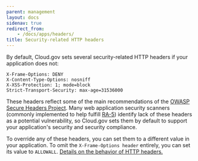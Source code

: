 ```yaml
---
parent: management
layout: docs
sidenav: true
redirect_from: 
    - /docs/apps/headers/
title: Security-related HTTP headers
---
```


By default, Cloud.gov sets several security-related HTTP headers if your application does not:

```
X-Frame-Options: DENY
X-Content-Type-Options: nosniff
X-XSS-Protection: 1; mode=block
Strict-Transport-Security: max-age=31536000
```

These headers reflect some of the main recommendations of the [OWASP Secure Headers Project](https://owasp.org/www-project-secure-headers/#div-headers). Many web application security scanners (commonly implemented to help fulfill [RA-5](https://nvd.nist.gov/800-53/Rev4/control/RA-5)) identify lack of these headers as a potential vulnerability, so Cloud.gov sets them by default to support your application's security and security compliance.

To override any of these headers, you can set them to a different value in your application. To omit the `X-Frame-Options header` entirely, you can set its value to `ALLOWALL`. [Details on the behavior of HTTP headers.](https://developer.mozilla.org/en-US/docs/Web/HTTP/Headers)
